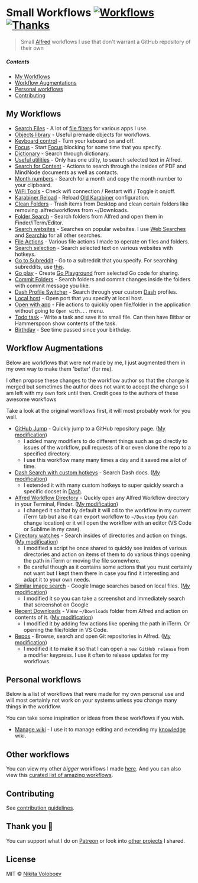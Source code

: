 # Small Workflows [![Workflows](https://img.shields.io/badge/More%20Workflows-🎩-purple.svg)](https://github.com/learn-anything/alfred-workflows#readme) [![Thanks](https://img.shields.io/badge/Say%20Thanks-💗-ff69b4.svg)](https://www.patreon.com/nikitavoloboev)
> Small [Alfred](https://www.alfredapp.com/) workflows I use that don't warrant a GitHub repository of their own

##### Contents
- [My Workflows](#my-workflows)
- [Workflow Augmentations](#workflow-augmentations)
- [Personal workflows](#personal-workflows)
- [Contributing](#contributing)

## My Workflows
- [Search Files](search-files#readme) - A lot of [file filters](https://www.alfredapp.com/help/workflows/inputs/file-filter/) for various apps I use.
- [Objects library](objects-library#readme) - Useful premade objects for workflows.
- [Keyboard control](keyboard-control#readme) - Turn your keboard on and off.
- [Focus](focus#readme) - Start [Focus](https://heyfocus.com) blocking for some time that you specify.
- [Dictionary](dictionary#readme) - Search through dictionary.
- [Useful utilities](useful-utilities#readme) - Only has one utilty, to search selected text in Alfred.
- [Search for Content](search-for-content#readme) - Actions to search through the insides of PDF and MindNode documents as well as contacts.
- [Month numbers](month-numbers#readme) - Search for a month and copy the month number to your clipboard.
- [WiFi Tools](wifi-tools#readme) - Check wifi connection / Restart wifi / Toggle it on/off.
- [Karabiner Reload](karabiner-reload#readme) - Reload [Old Karabiner](https://github.com/tekezo/Karabiner) configuration.
- [Clean Folders](clean-folders#readme) - Trash items from Desktop and clean certain folders like removing .alfredworkflows from ~/Downloads.
- [Folder Search](folder-search#readme) - Search folders from Alfred and open them in Finder/iTerm/Editor.
- [Search websites](search-websites#readme) - Searches on popular websites. I use [Web Searches](https://github.com/nikitavoloboev/alfred-web-searches) and [Searchio](https://github.com/deanishe/alfred-searchio) for all other searches.
- [File Actions](file-actions#readme) - Various file actions I made to operate on files and folders.
- [Search selection](search-selection#readme) - Search selected text on various websites with hotkeys.
- [Go to Subreddit](goto-subreddit#readme) - Go to a subreddit that you specify. For searching subreddits, use [this](https://github.com/deanishe/alfred-reddit).
- [Go play](go-play#readme) - Create [Go Playground](https://play.golang.org) from selected Go code for sharing.
- [Commit Folders](commit-folders#readme) - Search folders and commit changes inside the folders with commit message you like.
- [Dash Profile Switcher](dash-profile-switch#readme) - Search through your custom [Dash](https://kapeli.com/dash) profiles.
- [Local host](local-host#readme) - Open port that you specify at local host.
- [Open with app](open-with-app#readme) - File actions to quickly open file/folder in the application without going to `Open with...` menu.
- [Todo task](todo-task#readme) - Write a task and save it to small file. Can then have Bitbar or Hammerspoon show contents of the task.
- [Birthday](birthday#readme) - See time passed since your birthday.

## Workflow Augmentations
Below are workflows that were not made by me, I just augmented them in my own way to make them 'better' (for me).

I often propose these changes to the workflow author so that the change is merged but sometimes the author does not want to accept the change so I am left with my own fork until then. Credit goes to the authors of these awesome workflows

Take a look at the original workflows first, it will most probably work for you well.

- [GitHub Jump](https://github.com/lox/alfred-github-jump) - Quickly jump to a GitHub repository page. ([My modification](https://github.com/nikitavoloboev/small-workflows/blob/master/augmentations/GitHub%20jump.alfredworkflow?raw=true))
  - I added many modifiers to do different things such as go directly to issues of the workflow, pull requests of it or even clone the repo to a specified directory.
  - I use this workflow many many times a day and it saved me a lot of time.
- [Dash Search with custom hotkeys](https://github.com/Kapeli/Dash-Alfred-Workflow) - Search Dash docs. ([My modification](https://github.com/nikitavoloboev/small-workflows/blob/master/augmentations/Dash.alfredworkflow?raw=true))
  - I extended it with many custom hotkeys to super quickly search a specific docset in [Dash](https://kapeli.com/dash).
- [Alfred Workflow Directory](https://github.com/jeeftor/AlfredWorkflowDirectory) - Quckly open any Alfred Workflow directory in your Terminal, Finder. ([My modification](https://github.com/nikitavoloboev/small-workflows/blob/master/augmentations/Workflow%20directory.alfredworkflow?raw=true))
  - I changed it so that by default it will cd to the workflow in my current iTerm tab but also it can export workflow to `~/Desktop` (you can change location) or it will open the workflow with an editor (VS Code or Sublime in my case).
- [Directory watches](https://github.com/vitorgalvao/alfred-workflows/tree/master/RecentDownloads) - Search insides of directories and action on things. ([My modification](https://github.com/nikitavoloboev/small-workflows/blob/master/augmentations/Directory%20watches.alfredworkflow?raw=true))
  - I modified a script he once shared to quickly see insides of various directories and action on items of them to do various things opening the path in iTerm or moving the file somewhere.
  - Be careful though as it contains some actions that you must certainly not want but I kept them there in case you find it interesting and adapt it to your own needs.
- [Similar image search](https://github.com/deanishe/alfred-similar-image-search) - Google Image searches based on local files. ([My modification](https://github.com/nikitavoloboev/small-workflows/blob/master/augmentations/Google%20similar%20images.alfredworkflow?raw=true))
  - I modified it so you can take a screenshot and immediately search that screenshot on Google
- [Recent Downloads](https://github.com/ddjfreedom/recent-downloads-alfred-v2) - View `~/Downloads` folder from Alfred and action on contents of it. ([My modification](https://github.com/nikitavoloboev/small-workflows/blob/master/augmentations/Recent%20Downloads.alfredworkflow?raw=true))
	- I modified it by adding few actions like opening the path in iTerm. Or opening the file/folder in VS Code.
- [Repos](https://github.com/deanishe/alfred-repos) - Browse, search and open Git repositories in Alfred. ([My modification](https://github.com/nikitavoloboev/small-workflows/blob/master/augmentations/Git%20Repos.alfredworkflow?raw=true))
	- I modified it to make it so that I can open a `new GitHub release` from a modifier keypress. I use it often to release updates for my workflows.

## Personal workflows
Below is a list of workflows that were made for my own personal use and will most certainly not work on your systems unless you change many things in the workflow.

You can take some inspiration or ideas from these workflows if you wish.
- [Manage wiki](https://github.com/nikitavoloboev/small-workflows/blob/master/personal/Manage%20wiki.alfredworkflow?raw=true) - I use it to manage editing and extending my [knowledge](https://github.com/nikitavoloboev/knowledge) wiki.

## Other workflows
You can view my other _bigger_ workflows I made [here](https://wiki.nikitavoloboev.xyz/sharing/my-github.html#alfred). And you can also view this [curated list of amazing workflows](https://github.com/learn-anything/alfred-workflows#readme).

## Contributing
See [contribution guidelines](CONTRIBUTING.md#readme).

## Thank you 💜
You can support what I do on [Patreon](https://www.patreon.com/nikitavoloboev) or look into [other projects](https://nikitavoloboev.xyz/projects) I shared.

## License
MIT © [Nikita Voloboev](https://www.nikitavoloboev.xyz)
